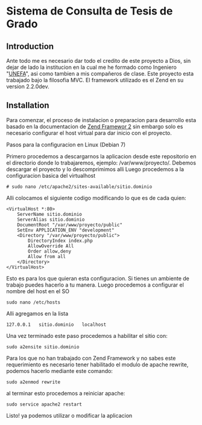 Sistema de Consulta de Tesis de Grado
=======================

Introduction
------------
Ante todo me es necesario dar todo el credito de este proyecto a Dios, sin dejar de lado la institucion en la cual me he formado como Ingeniero "<a href="http://www.unefa.edu.ve/zulia/zulia.php">UNEFA</a>", asi como tambien a mis compañeros de clase.
Este proyecto esta trabajado bajo la filosofia MVC. El framework utilizado es el Zend en su version 2.2.0dev.



Installation
------------
Para comenzar, el proceso de instalacion o preparacion para desarrollo esta basado en la documentacion de <a href="http://framework.zend.com/manual/2.0/en/ref/installation.html">Zend Framewor 2</a> sin embargo solo es necesario configurar el host virtual para dar inicio con el proyecto.

Pasos para la configuracion en Linux (Debian 7)

Primero procedemos a descargarnos la aplicacion desde este repositorio en el directorio donde lo trabajaremos, ejemplo: /var/www/proyecto/.
Debemos descargar el proyecto y lo descomprimimos alli
Luego procedemos a la configuracion basica del virtualhost

    # sudo nano /etc/apache2/sites-available/sitio.dominio

Alli colocamos el siguiente codigo modificando lo que es de cada quien:

    <VirtualHost *:80>
        ServerName sitio.dominio
        ServerAlias sitio.dominio
        DocumentRoot "/var/www/proyecto/public"
        SetEnv APPLICATION_ENV "development"
        <Directory "/var/www/proyecto/public">
            DirectoryIndex index.php
            AllowOverride All
            Order allow,deny
            Allow from all
        </Directory>
    </VirtualHost>

Esto es para los que quieran esta configuracion. Si tienes un ambiente de trabajo puedes hacerlo a tu manera.
Luego procedemos a configurar el nombre del host en el SO

    sudo nano /etc/hosts

Alli agregamos en la lista 

    127.0.0.1   sitio.dominio   localhost
    
Una vez terminado este paso procedemos a habilitar el sitio con:

    sudo a2ensite sitio.dominio
    
Para los que no han trabajado con Zend Framework y no sabes este requerimiento es necesario tener habilitado el modulo de apache rewrite, podemos hacerlo mediante este comando:

    sudo a2enmod rewrite

al terminar esto procedemos a reiniciar apache:

    sudo service apache2 restart

Listo! ya podemos utilizar o modificar la aplicacion
